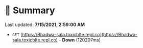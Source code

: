 # 📖 Summary
Last updated: **7/15/2021, 2:59:00 AM**

- `GET` [https://Bhadwa-sala.toxicblte.repl.co](https://Bhadwa-sala.toxicblte.repl.co) - **Down** (120207ms)
